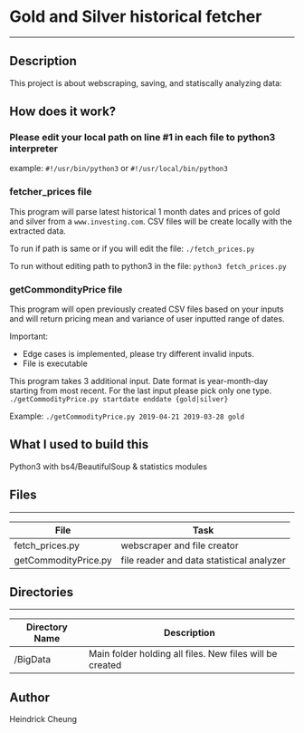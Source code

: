 # Gold and Silver historical fetcher
---
## Description
This project is about webscraping, saving, and statiscally analyzing data:

## How does it work?

### Please edit your local path on line #1 in each file to python3 interpreter
example: `#!/usr/bin/python3` or `#!/usr/local/bin/python3`

### fetcher_prices file
This program will parse latest historical 1 month dates and prices of gold and silver from a `www.investing.com`. CSV files will be create locally with the extracted data.

To run if path is same or if you will edit the file:
`./fetch_prices.py`

To run without editing path to python3 in the file:
`python3 fetch_prices.py`


### getCommondityPrice file
This program will open previously created CSV files based on your inputs and will return pricing mean and variance of user inputted range of dates. 

Important: 
* Edge cases is implemented, please try different invalid inputs. 
* File is executable
  
This program takes 3 additional input. Date format is year-month-day starting from most recent. For the last input please pick only one type. 
`./getCommodityPrice.py startdate enddate {gold|silver}`

Example:
`./getCommodityPrice.py 2019-04-21 2019-03-28 gold`

## What I used to build this
Python3 with bs4/BeautifulSoup & statistics modules

## Files
---
File|Task
---|---
fetch_prices.py | webscraper and file creator
getCommodityPrice.py | file reader and data statistical analyzer

## Directories
---
Directory Name | Description
---|---
/BigData | Main folder holding all files. New files will be created

## Author
Heindrick Cheung
